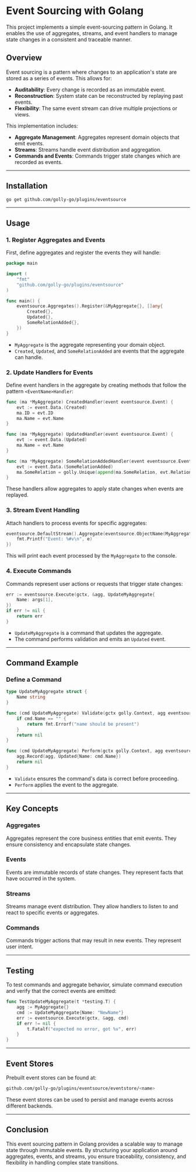 # Event Sourcing with Golang

This project implements a simple event-sourcing pattern in Golang. It enables the use of aggregates, streams, and event handlers to manage state changes in a consistent and traceable manner.

## Overview

Event sourcing is a pattern where changes to an application's state are stored as a series of events. This allows for:

- **Auditability**: Every change is recorded as an immutable event.
- **Reconstruction**: System state can be reconstructed by replaying past events.
- **Flexibility**: The same event stream can drive multiple projections or views.

This implementation includes:

- **Aggregate Management**: Aggregates represent domain objects that emit events.
- **Streams**: Streams handle event distribution and aggregation.
- **Commands and Events**: Commands trigger state changes which are recorded as events.

---

## Installation

```bash
go get github.com/golly-go/plugins/eventsource
```

---

## Usage

### 1. Register Aggregates and Events

First, define aggregates and register the events they will handle:

```go
package main

import (
	"fmt"
	"github.com/golly-go/plugins/eventsource"
)

func main() {
	eventsource.Aggregates().Register(&MyAggregate{}, []any{
		Created{},
		Updated{},
		SomeRelationAdded{},
	})
}
```

- `MyAggregate` is the aggregate representing your domain object.
- `Created`, `Updated`, and `SomeRelationAdded` are events that the aggregate can handle.

### 2. Update Handlers for Events

Define event handlers in the aggregate by creating methods that follow the pattern `<EventName>Handler`:

```go
func (ma *MyAggregate) CreatedHandler(event eventsource.Event) {
	evt := event.Data.(Created)
	ma.ID = evt.ID
	ma.Name = evt.Name
}

func (ma *MyAggregate) UpdatedHandler(event eventsource.Event) {
	evt := event.Data.(Updated)
	ma.Name = evt.Name
}

func (ma *MyAggregate) SomeRelationAddedHandler(event eventsource.Event) {
	evt := event.Data.(SomeRelationAdded)
	ma.SomeRelation = golly.Unique(append(ma.SomeRelation, evt.Relation))
}
```

These handlers allow aggregates to apply state changes when events are replayed.

### 3. Stream Event Handling

Attach handlers to process events for specific aggregates:

```go
eventsource.DefaultStream().Aggregate(eventsource.ObjectName(MyAggregate{}), func(e eventsource.Event) {
	fmt.Printf("Event: %#v\n", e)
})
```

This will print each event processed by the `MyAggregate` to the console.

### 4. Execute Commands

Commands represent user actions or requests that trigger state changes:

```go
err := eventsource.Execute(gctx, &agg, UpdateMyAggregate{
	Name: args[1],
})
if err != nil {
	return err
}
```

- `UpdateMyAggregate` is a command that updates the aggregate.
- The command performs validation and emits an `Updated` event.

---

## Command Example

### Define a Command
```go
type UpdateMyAggregate struct {
	Name string
}

func (cmd UpdateMyAggregate) Validate(gctx golly.Context, agg eventsource.Aggregate) error {
	if cmd.Name == "" {
		return fmt.Errorf("name should be present")
	}
	return nil
}

func (cmd UpdateMyAggregate) Perform(gctx golly.Context, agg eventsource.Aggregate) error {
	agg.Record(agg, Updated{Name: cmd.Name})
	return nil
}
```
- `Validate` ensures the command's data is correct before proceeding.
- `Perform` applies the event to the aggregate.

---

## Key Concepts

### Aggregates
Aggregates represent the core business entities that emit events. They ensure consistency and encapsulate state changes.

### Events
Events are immutable records of state changes. They represent facts that have occurred in the system.

### Streams
Streams manage event distribution. They allow handlers to listen to and react to specific events or aggregates.

### Commands
Commands trigger actions that may result in new events. They represent user intent.

---

## Testing

To test commands and aggregate behavior, simulate command execution and verify that the correct events are emitted:

```go
func TestUpdateMyAggregate(t *testing.T) {
	agg := MyAggregate{}
	cmd := UpdateMyAggregate{Name: "NewName"}
	err := eventsource.Execute(gctx, &agg, cmd)
	if err != nil {
		t.Fatalf("expected no error, got %v", err)
	}
}
```

---

## Event Stores
Prebuilt event stores can be found at:

```bash
github.com/golly-go/plugins/eventsource/eventstore/<name>
```

These event stores can be used to persist and manage events across different backends.

---

## Conclusion

This event sourcing pattern in Golang provides a scalable way to manage state through immutable events. By structuring your application around aggregates, events, and streams, you ensure traceability, consistency, and flexibility in handling complex state transitions.

